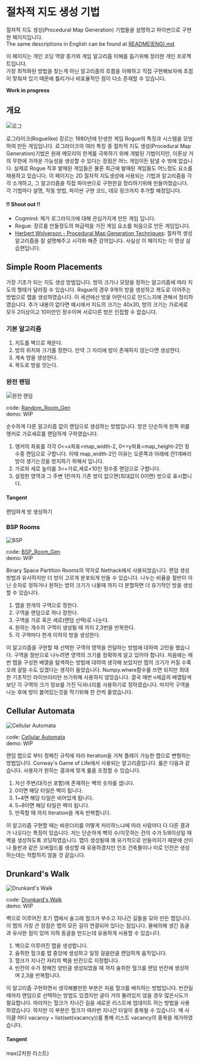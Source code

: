 # 절차적 지도 생성 기법

절차적 지도 생성(Procedural Map Generation) 기법들을 설명하고 파이썬으로 구현한 페이지입니다.  
The same descriptions in English can be found at  [README(ENG).md](README(Eng).md).  

이 페이지는 개인 코딩 역량 증가와 게임 알고리즘 이해를 돕기위해 정리한 개인 프로젝트입니다.  
가장 최적화된 방법을 찾는게 아닌 알고리즘의 흐름을 이해하고 직접 구현해보자에 초점이 맞춰져 있기 때문에 틀리거나 비효율적인 점이 다소 존재할 수 있습니다.
  

**Work in progress**

## 개요
![로그](images/로그.png)

로그라이크(Roguelike) 장르는 1980년에 탄생한 게임 Rogue의 특징과 시스템을 모방하여 만든 게임입니다. 
로그라이크의 여러 특징 중 절차적 지도 생성(Procedural Map Generation)기법은 원래 메모리의 한계를 극복하기 위해 개발된 기법이지만,
이론상 거의 무한에 가까운 가능성을 생성할 수 있다는 장점은 어느 게임이든 탐낼 수 밖에 없습니다.
실제로 Rogue 직후 발매된 게임들은 물론 최근에 발매된 게임들도 어느정도 요소를 채용하고 있습니다.
이 페이지는 2D 절차적 지도생성에 사용되는 기법과 알고리즘을 각각 소개하고, 그 알고리즘을 직접 파이썬으로 구현한걸 정리하기위해 만들어졌습니다.
각 기법마다 설명, 작동 방법, 파이썬 구현 코드, 데모 링크까지 추가할 예정입니다.

#### !! Shout out !!
- Cogmind: 제가 로그라이크에 대해 관심가지게 만든 게임 입니다.
- Rogue: 장르를 만들정도의 파급력을 가진 게임 요소를 처음으로 만든 게임입니다.
- [Herbert Wolverson - Procedural Map Generation Techniques](https://www.youtube.com/watch?v=TlLIOgWYVpI): 절차적 생성 알고리즘을 잘 설명해주고 시각화 해준 강의입니다. 사실상 이 페이지는 이 영상 실습편입니다.  

## Simple Room Placements

가장 기초가 되는 지도 생성 방법입니다. 방의 크기나 모양을 정하는 알고리즘에 따라 지도의 형태가 달라질 수 있습니다. Rogue의 경우 9개의 방을 생성하고 복도로 이어주는 방법으로 맵을 생성하였습니다.
이 세션에선 방을 어떤식으로 만드느지에 관해서 정리하였습니다. 추가 내용이 없다면 예시에서 지도의 크기는 40x30, 방의 크기는 가로세로 모두 2이상이고 10미만인 정수이며 서로다른 방은 인접할 수 없습니다.
 
### 기본 알고리즘
1. 지도를 벽으로 채운다.
2. 방의 위치와 크기를 정한다. 만약 그 자리에 방이 존재하지 않는다면 생성한다.
3. 계속 방을 생성한다.
4. 복도로 방을 잇는다.

### 완전 랜덤
![완전 랜덤](images/Random_Room_Gen.JPG)

code: [Random_Room_Gen](Random_Room_Gen.py)  
demo: WIP  

순수하게 다른 알고리즘 없이 랜덤으로 생성하는 방법입니다. 방은 단순하게 왼쪽 위를 앵커로 가로세로를 랜덤하게 구하였습니다.
1. 앵커의 좌표를 각각 0<=x좌표<map_width-2, 0<=y좌표<map_height-2인 정수중 랜덤으로 구합니다. 이때 map_width-2인 이유는 오른쪽과 아래에 칸1개짜리 방이 생기는것을 방지하기 위해서 입니다.
2. 가로와 세로 높이를 3<=가로,세로<10인 정수중 랜덤으로 구합니다.
3. 설정한 영역과 그 주변 1칸까지 기존 방이 없으면(최대값이 0이면) 방으로 표시합니다.

#### Tangent
랜덤하게 방 생성하기

### BSP Rooms
![BSP](images/BSP_Room_Gen.JPG)

code: [BSP_Room_Gen](BSP_Room_Gen.py)  
demo: WIP 

Binary Space Partition Rooms의 약자로 Nethack에서 사용되었습니다. 랜덤 생성 방법과 유사하지만 더 방이 고르게 분포되게 만들 수 있습니다.
나누는 비율을 절반이 아닌 숫자로 정하거나 원하는 방의 크기가 나올때 까지 더 분할하면 더 유기적인 방을 생성할 수 있습니다.
1. 맵을 한개의 구역으로 정한다.
2. 구역을 랜덤으로 하나 정한다.
3. 구역을 가로 혹은 세로(랜덤 선택)로 나눈다.
4. 원하는 개수의 구역이 생성될 때 까지 2,3번을 반복한다.
5. 각 구역마다 한개 이하의 방을 생성한다.

이 알고리즘을 구현할 때 선택한 구역의 영역을 전달하는 방법에 대하여 고민을 했습니다. 구역을 절반으로 나누려면 영역의 크기를 정확하게 알고 있어야 합니다.
처음에는 매번 맵을 구성한 배열을 탐색하는 방법에 대하여 생각해 보았지만 맵의 크기가 커질 수록 오래 걸릴 수도 있겠다는 생각이 들었습니다.
Numpy.where함수를 쓰면 되지만 최대한 기초적인 라이브러리만 쓰기위해 사용하지 않았습니다.
결국 매번 n제곱의 배열탐색보단 각 구역의 크기 정보를 가진 딕셔너리를 사용하기로 정하였습니다.
마지막 구역을 나눈 후에 방이 붙어있는것을 막기위해 한 칸씩 줄였습니다.


## Cellular Automata
![Cellular Automata](images/Cellular_Automata.JPG)

code: [Cellular Automata](Cellular_Automata.py)  
demo: WIP 

랜덤 맵으로 부터 정해진 규칙에 따라 Iteration을 거쳐 플레이 가능한 맵으로 변형하는 방법입니다.
Conway's Game of Life에서 사용되는 알고리즘입니다. 룰은 다음과 같습니다. 사용자가 원하는 결과에 맞게 룰을 조정할 수 있습니다.

1. 자신 주변(대각선 포함)에 존재하는 벽의 숫자를 셉니다.
2. 0이면 해당 타일은 벽이 됩니다.
3. 1~4면 해당 타일은 비어있게 됩니다.
4. 5~8이면 해당 타일은 벽이 됩니다.
5. 만족할 때 까지 Iteration을 계속 반복합니다.

이 알고리즘 구현할 때는 바운더리를 어떻게 처리하느냐에 따라 사람마다 다 다른 결과가 나오다는 특징이 있습니다.
저는 단순하게 벽의 수/이웃하는 칸의 수가 5/8이상일 때 벽을 생성하도록 코딩하였습니다.
맵이 생성될때 꽤 유기적으로 만들어지기 때문에 산이나 들판과 같은 오버월드를 생성할 때 유용하겠지만 인조 건축물이나 미로 던전은 생성하는데는 적합하지 않을 것 같습니다.


## Drunkard's Walk
![Drunkard's Walk](images/Drunkards_Walk.JPG)

code: [Drunkard's Walk](Drunkards_Walk.py)  
demo: WIP 

벽으로 이루어진 초기 맵에서 술고래 헐크가 부수고 지나간 길들을 모아 만든 맵입니다. 이 맵의 가장 큰 장점은 맵의 모든 길이 연결되어 있다는 점입니다.
물에의해 생긴 동굴과 유사한 점이 있어 지하 동굴을 만드는데 유용하게 사용할 수 있습니다.

1. 벽으로 이루어진 맵을 생성합니다.
2. 술취한 헐크를 맵 중앙에 생성하고 일정 걸음만큼 랜덤하게 움직입니다.
3. 헐크가 지나간 자리의 벽을 빈칸으로 지정합니다.
4. 빈칸의 수가 정해진 양만큼 생성되었을 때 까지 술취한 헐크를 랜덤 빈칸에 생성하며 2,3을 반복합니다.

이 알고리즘 구현하면서 생각해볼만한 부분은 처음 헐크를 배치하는 방법입니다. 빈칸일때까지 랜덤으로 선택하는 방법도 있겠지만 굴이 거의 뚤려있지 않을 경우 많은시도가 필요합니다.
따라저는 헐크가 지나간 길을 새로운 리스트에 업데이트 하는 방법을 사용하였습니다. 하지만 이 부분은 헐크가 여러번 지나간 타일이 중복될 수 있습니다.
매 사이클 마다 vacancy = list(set(vacancy))를 통해 리스트 vacancy의 중복을 제거하였습니다.

#### Tangent
max(2차원 리스트)



